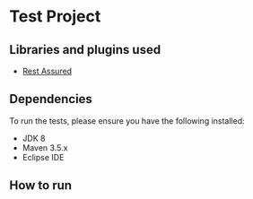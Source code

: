 # Test Project
## Libraries and plugins used

- [Rest Assured](https://rest-assured.io/)

## Dependencies

To run the tests, please ensure you have the following installed:

- JDK 8
- Maven 3.5.x
- Eclipse IDE

## How to run

